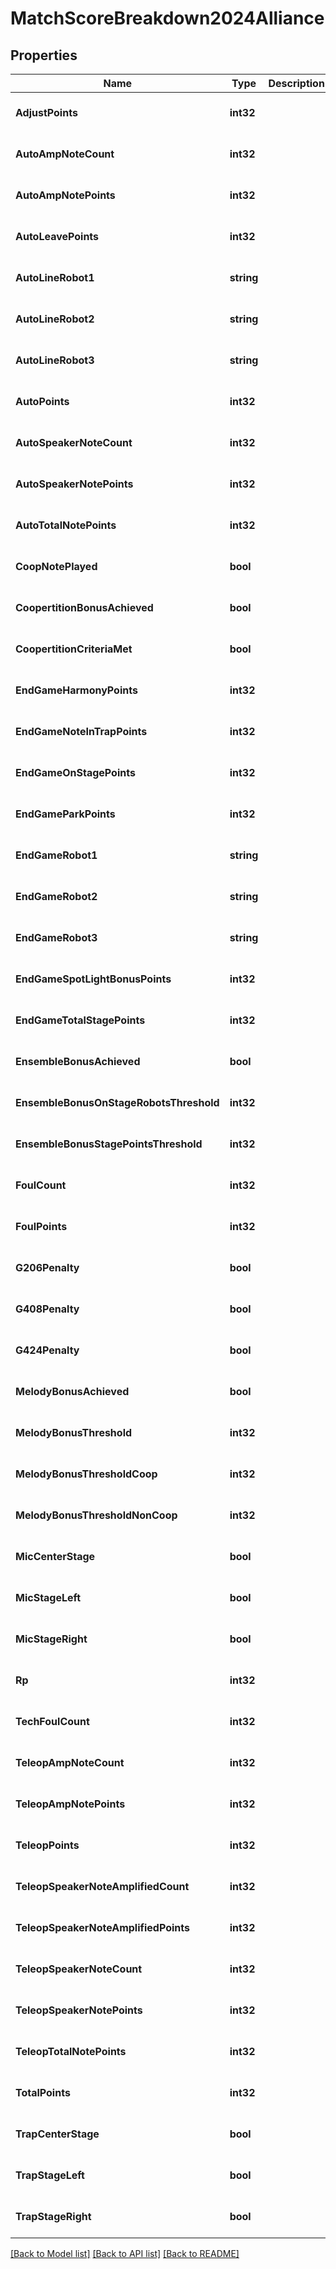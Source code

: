 # MatchScoreBreakdown2024Alliance

## Properties
Name | Type | Description | Notes
------------ | ------------- | ------------- | -------------
**AdjustPoints** | **int32** |  | [optional] [default to null]
**AutoAmpNoteCount** | **int32** |  | [optional] [default to null]
**AutoAmpNotePoints** | **int32** |  | [optional] [default to null]
**AutoLeavePoints** | **int32** |  | [optional] [default to null]
**AutoLineRobot1** | **string** |  | [optional] [default to null]
**AutoLineRobot2** | **string** |  | [optional] [default to null]
**AutoLineRobot3** | **string** |  | [optional] [default to null]
**AutoPoints** | **int32** |  | [optional] [default to null]
**AutoSpeakerNoteCount** | **int32** |  | [optional] [default to null]
**AutoSpeakerNotePoints** | **int32** |  | [optional] [default to null]
**AutoTotalNotePoints** | **int32** |  | [optional] [default to null]
**CoopNotePlayed** | **bool** |  | [optional] [default to null]
**CoopertitionBonusAchieved** | **bool** |  | [optional] [default to null]
**CoopertitionCriteriaMet** | **bool** |  | [optional] [default to null]
**EndGameHarmonyPoints** | **int32** |  | [optional] [default to null]
**EndGameNoteInTrapPoints** | **int32** |  | [optional] [default to null]
**EndGameOnStagePoints** | **int32** |  | [optional] [default to null]
**EndGameParkPoints** | **int32** |  | [optional] [default to null]
**EndGameRobot1** | **string** |  | [optional] [default to null]
**EndGameRobot2** | **string** |  | [optional] [default to null]
**EndGameRobot3** | **string** |  | [optional] [default to null]
**EndGameSpotLightBonusPoints** | **int32** |  | [optional] [default to null]
**EndGameTotalStagePoints** | **int32** |  | [optional] [default to null]
**EnsembleBonusAchieved** | **bool** |  | [optional] [default to null]
**EnsembleBonusOnStageRobotsThreshold** | **int32** |  | [optional] [default to null]
**EnsembleBonusStagePointsThreshold** | **int32** |  | [optional] [default to null]
**FoulCount** | **int32** |  | [optional] [default to null]
**FoulPoints** | **int32** |  | [optional] [default to null]
**G206Penalty** | **bool** |  | [optional] [default to null]
**G408Penalty** | **bool** |  | [optional] [default to null]
**G424Penalty** | **bool** |  | [optional] [default to null]
**MelodyBonusAchieved** | **bool** |  | [optional] [default to null]
**MelodyBonusThreshold** | **int32** |  | [optional] [default to null]
**MelodyBonusThresholdCoop** | **int32** |  | [optional] [default to null]
**MelodyBonusThresholdNonCoop** | **int32** |  | [optional] [default to null]
**MicCenterStage** | **bool** |  | [optional] [default to null]
**MicStageLeft** | **bool** |  | [optional] [default to null]
**MicStageRight** | **bool** |  | [optional] [default to null]
**Rp** | **int32** |  | [optional] [default to null]
**TechFoulCount** | **int32** |  | [optional] [default to null]
**TeleopAmpNoteCount** | **int32** |  | [optional] [default to null]
**TeleopAmpNotePoints** | **int32** |  | [optional] [default to null]
**TeleopPoints** | **int32** |  | [optional] [default to null]
**TeleopSpeakerNoteAmplifiedCount** | **int32** |  | [optional] [default to null]
**TeleopSpeakerNoteAmplifiedPoints** | **int32** |  | [optional] [default to null]
**TeleopSpeakerNoteCount** | **int32** |  | [optional] [default to null]
**TeleopSpeakerNotePoints** | **int32** |  | [optional] [default to null]
**TeleopTotalNotePoints** | **int32** |  | [optional] [default to null]
**TotalPoints** | **int32** |  | [optional] [default to null]
**TrapCenterStage** | **bool** |  | [optional] [default to null]
**TrapStageLeft** | **bool** |  | [optional] [default to null]
**TrapStageRight** | **bool** |  | [optional] [default to null]

[[Back to Model list]](../README.md#documentation-for-models) [[Back to API list]](../README.md#documentation-for-api-endpoints) [[Back to README]](../README.md)

